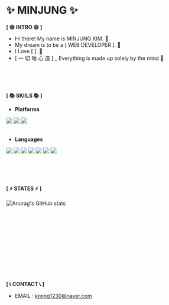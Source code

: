 ✨ MINJUNG ✨
=======
__[ 😄 INTRO 😄 ]__ 
<br/> 

 - Hi there! My name is MINJUNG KIM. 👋 <br/>
 - My dream is to be a [ WEB DEVELOPER ]. 🌱 <br/>
 - I Love [ ]. 🌱 <br/>
 - [ 一 切 唯 心 造 ] _ Everything is made up solely by the mind 💬<br/>
<br/><br/><br/><br/>



__[ 📚 SKIILS 📚 ]__  <br/>


 - **Platforms** <br/>
<div>
<img src="https://img.shields.io/badge/Visual%20Studio-5C2D91?style=flat-square&logo=VisualStudio&logoColor=white">
<img src="https://img.shields.io/badge/Android-3DDC84?style=flat-square&logo=Android&logoColor=white"/>
<img src="https://img.shields.io/badge/github-181717?style=flat-square&logo=github&logoColor=white">
</div> <br/>


 - **Languages** <br/> 
<div>
<img src="https://img.shields.io/badge/mysql-4479A1?style=for-the-badge&logo=mysql&logoColor=white">
<img src="https://img.shields.io/badge/python-0606B8?style=flat-square&logo=python&logoColor=white">
<img src="https://img.shields.io/badge/javascript-F7DF1E?style=for-the-badge&logo=javascript&logoColor=black">
<img src="https://img.shields.io/badge/react-61DAFB?style=for-the-badge&logo=react&logoColor=black">
<img src="https://img.shields.io/badge/vue.js-4FC08D?style=for-the-badge&logo=vue.js&logoColor=white">
<img src="https://img.shields.io/badge/html-E34F26?style=for-the-badge&logo=html5&logoColor=white">
<img src="https://img.shields.io/badge/css-1572B6?style=for-the-badge&logo=css3&logoColor=white">
  
</div>
 <br/><br/><br/><br/>
 
 
 __[ ⚡ STATES ⚡ ]__ <br/><br/>
![Anurag's GitHub stats](https://github-readme-stats.vercel.app/api?username=ming1230&show_icons=true&theme=radical)



<br/><br/><br/><br/><br/><br/><br/><br/><br/><br/><br/>
__[ 📞 CONTACT 📞 ]__ <br/>
 - EMAIL : kming1230@naver.com


